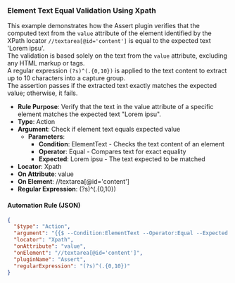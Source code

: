 ### Element Text Equal Validation Using Xpath

This example demonstrates how the Assert plugin verifies that the computed text from the `value` attribute of the element identified by the XPath locator `//textarea[@id='content']` is equal to the expected text 'Lorem ipsu'.  
The validation is based solely on the text from the `value` attribute, excluding any HTML markup or tags.  
A regular expression `(?s)^(.{0,10})` is applied to the text content to extract up to 10 characters into a capture group.  
The assertion passes if the extracted text exactly matches the expected value; otherwise, it fails.

- **Rule Purpose**: Verify that the text in the value attribute of a specific element matches the expected text "Lorem ipsu".  
- **Type**: Action  
- **Argument**: Check if element text equals expected value  
  - **Parameters**:  
    - **Condition**: ElementText - Checks the text content of an element  
    - **Operator**: Equal - Compares text for exact equality  
    - **Expected**: Lorem ipsu - The text expected to be matched  
- **Locator**: Xpath  
- **On Attribute**: value  
- **On Element**: //textarea[@id='content']  
- **Regular Expression**: (?s)^(.{0,10})

#### Automation Rule (JSON)

```json
{
  "$type": "Action",
  "argument": "{{$ --Condition:ElementText --Operator:Equal --Expected:Lorem ipsu}}",
  "locator": "Xpath",
  "onAttribute": "value",
  "onElement": "//textarea[@id='content']",
  "pluginName": "Assert",
  "regularExpression": "(?s)^(.{0,10})"
}
```
